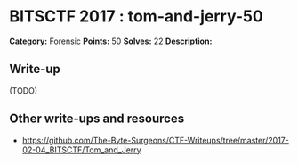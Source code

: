 # BITSCTF 2017 : tom-and-jerry-50

**Category:** Forensic
**Points:** 50
**Solves:** 22
**Description:**



## Write-up

(TODO)

## Other write-ups and resources

* https://github.com/The-Byte-Surgeons/CTF-Writeups/tree/master/2017-02-04_BITSCTF/Tom_and_Jerry
